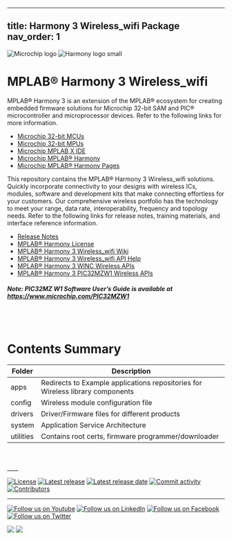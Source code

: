 ﻿ ---
title: Harmony 3 Wireless_wifi Package
nav_order: 1
---

![Microchip logo](https://raw.githubusercontent.com/wiki/Microchip-MPLAB-Harmony/Microchip-MPLAB-Harmony.github.io/images/microchip_logo.png)
![Harmony logo small](https://raw.githubusercontent.com/wiki/Microchip-MPLAB-Harmony/Microchip-MPLAB-Harmony.github.io/images/microchip_mplab_harmony_logo_small.png)

# MPLAB® Harmony 3 Wireless_wifi

MPLAB® Harmony 3 is an extension of the MPLAB® ecosystem for creating
embedded firmware solutions for Microchip 32-bit SAM and PIC® microcontroller
and microprocessor devices.  Refer to the following links for more information.

- [Microchip 32-bit MCUs](https://www.microchip.com/design-centers/32-bit)
- [Microchip 32-bit MPUs](https://www.microchip.com/design-centers/32-bit-mpus)
- [Microchip MPLAB X IDE](https://www.microchip.com/mplab/mplab-x-ide)
- [Microchip MPLAB® Harmony](https://www.microchip.com/mplab/mplab-harmony)
- [Microchip MPLAB® Harmony Pages](https://microchip-mplab-harmony.github.io/)

This repository contains the MPLAB® Harmony 3 Wireless_wifi solutions.
Quickly incorporate connectivity to your designs with wireless ICs, modules, 
software and development kits that make connecting effortless for your customers.
Our comprehensive wireless portfolio has the technology to meet your range, 
data rate, interoperability, frequency and topology needs. Refer to
the following links for release notes, training materials, and interface
reference information.

- [Release Notes](./release_notes.md)
- [MPLAB® Harmony License](mplab_harmony_license.md)
- [MPLAB® Harmony 3 Wireless_wifi Wiki](https://github.com/Microchip-MPLAB-Harmony/wireless_wifi/wiki)
- [MPLAB® Harmony 3 Wireless_wifi API Help](https://microchip-mplab-harmony.github.io/wireless_wifi)
- [MPLAB® Harmony 3 WINC Wireless APIs](driver/readme.md)
- [MPLAB® Harmony 3 PIC32MZW1 Wireless APIs](driver/readme.md)

##### Note: PIC32MZ W1 Software User’s Guide is available at https://www.microchip.com/PIC32MZW1

<br />
<br />

# Contents Summary

| Folder     | Description                                                                         |
| ---        | ---                                                                                 |
| apps       | Redirects to Example applications repositories for Wireless library components      |
| config     | Wireless module configuration file                                                  |
| drivers    | Driver/Firmware files for different products                                        |
| system     | Application Service Architecture                                                    |
| utilities  | Contains root certs, firmware programmer/downloader                                 |

<br />
<br />
____

[![License](https://img.shields.io/badge/license-Harmony%20license-orange.svg)](https://github.com/Microchip-MPLAB-Harmony/wireless_wifi/blob/master/mplab_harmony_license.md)
[![Latest release](https://img.shields.io/github/release/Microchip-MPLAB-Harmony/wireless_wifi.svg)](https://github.com/Microchip-MPLAB-Harmony/wireless_wifi/releases/latest)
[![Latest release date](https://img.shields.io/github/release-date/Microchip-MPLAB-Harmony/wireless_wifi.svg)](https://github.com/Microchip-MPLAB-Harmony/wireless_wifi/releases/latest)
[![Commit activity](https://img.shields.io/github/commit-activity/y/Microchip-MPLAB-Harmony/wireless_wifi.svg)](https://github.com/Microchip-MPLAB-Harmony/wireless_wifi/graphs/commit-activity)
[![Contributors](https://img.shields.io/github/contributors-anon/Microchip-MPLAB-Harmony/wireless_wifi.svg)]()

____

[![Follow us on Youtube](https://img.shields.io/badge/Youtube-Follow%20us%20on%20Youtube-red.svg)](https://www.youtube.com/user/MicrochipTechnology)
[![Follow us on LinkedIn](https://img.shields.io/badge/LinkedIn-Follow%20us%20on%20LinkedIn-blue.svg)](https://www.linkedin.com/company/microchip-technology)
[![Follow us on Facebook](https://img.shields.io/badge/Facebook-Follow%20us%20on%20Facebook-blue.svg)](https://www.facebook.com/microchiptechnology/)
[![Follow us on Twitter](https://img.shields.io/twitter/follow/MicrochipTech.svg?style=social)](https://twitter.com/MicrochipTech)

[![](https://img.shields.io/github/stars/Microchip-MPLAB-Harmony/wireless_wifi.svg?style=social)]()
[![](https://img.shields.io/github/watchers/Microchip-MPLAB-Harmony/wireless_wifi.svg?style=social)]()

